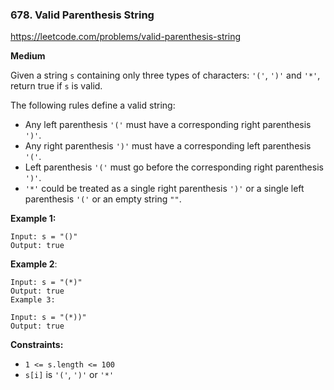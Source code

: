 ### 678. Valid Parenthesis String

https://leetcode.com/problems/valid-parenthesis-string

**Medium**

Given a string `s` containing only three types of characters: `'('`, `')'` and `'*'`, return true if `s` is valid.

The following rules define a valid string:

* Any left parenthesis `'('` must have a corresponding right parenthesis `')'`.
* Any right parenthesis `')'` must have a corresponding left parenthesis `'('`.
* Left parenthesis `'('` must go before the corresponding right parenthesis `')'`.
* `'*'` could be treated as a single right parenthesis `')'` or a single left parenthesis `'('` or an empty string `""`.
 

**Example 1:**
```
Input: s = "()"
Output: true
```

**Example 2**:
```
Input: s = "(*)"
Output: true
Example 3:

Input: s = "(*))"
Output: true
```

**Constraints:**

* `1 <= s.length <= 100`
* `s[i]` is `'('`, `')'` or `'*'`